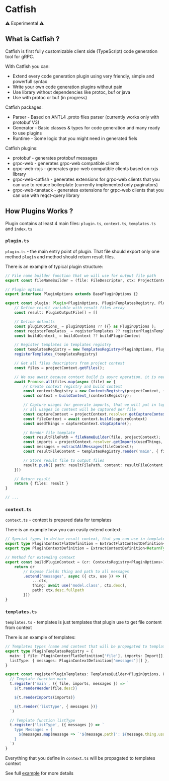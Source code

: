 # Catfish

️:warning: Experimental ️:warning:

## What is Catfish ?

Catfish is first fully customizable client side (TypeScript) code generation tool for gRPC.

With Catfish you can:
- Extend every code generation plugin using very friendly, simple and powerfull syntax
- Write your own code generation plugins without pain
- Use library without dependencies like protoc, buf or java
- Use with protoc or buf (in progress)

Catfish packages:
- Parser - Based on ANTL4 .proto files parser (currently works only with protobuf V3)
- Generator - Basic classes & types for code generation and many ready to use plugins
- Runtime - Some logic that you might need in generated fiels

Catfish plugins:
- protobuf - generates protobuf messages
- grpc-web - generates grpc-web compatible clients
- grpc-web-rxjs - generates grpc-web compatible clients based on rxjs library
- grpc-web-catfish - generates extensions for grpc-web clients that you can use to reduce boilerplate (currently implemented only paginators)
- grpc-web-tanstack - generates extensions for grpc-web clients that you can use with reqct-query library

## How Plugins Works ?
Plugin contains at least 4 main files: `plugin.ts`, `context.ts`, `templates.ts` and `index.ts`


### `plugin.ts`
`plugin.ts` - the main entry point of plugin. That file should export only one method `plugin` and method should return result files.

There is an example of typical plugin structure:

```typescript
// File name builder function that we will use for output file path
export const fileNameBuilder = (file: FileDescriptor, ctx: ProjectContext) => replaceProtoSuffix(ctx.getProtoFilePath(file), 'list.ts');

// Plugin options
export interface PluginOptions extends BasePluginOptions {}

export const plugin: Plugin<PluginOptions, PluginTemplatesRegistry, PluginContextDefinition> = async (projectContext, projectOptions, pluginOptions, registerTemplates, buildContext) => {
    // Define result variable with result files array
    const result: PluginOutputFile[] = []

    // Define defaults
    const pluginOptions_ = pluginOptions ?? ({} as PluginOptions );
    const registerTemplates_ = registerTemplates ?? registerPluginTemplates
    const buildContext_ = buildContext ?? buildPluginContext

    // Register templates in templates registry
    const templatesRegistry = new TemplatesRegistry<PluginOptions, PluginTemplatesRegistry>(projectContext, pluginOptions_)
    registerTemplates_(templatesRegistry)

    // Get all files descriptors from project context
    const files = projectContext.getFiles();

    // We use await because context build is async operation, it is needed for type resolution
    await Promise.all(files.map(async (file) => {
        // Create context registry and build context
        const contextsRegistry = new ContextsRegistry(projectContext, file, fileNameBuilder(file, projectContext), pluginOptions_)
        const context = buildContext_(contextsRegistry);

        // Capture usages for generate imports, that we will put in top of the file,
        // all usages in context will be captured per file
        const captureContext = projectContext.resolver.getCaptureContext()
        const fileContext = await context.build(captureContext)
        const usedThings = captureContext.stopCapture();

        // Render file template
        const resultFilePath = fileNameBuilder(file, projectContext);
        const imports = projectContext.resolver.getImports(usedThings, file, resultFilePath)
        const messages = extractAllMessages(fileContext);
        const resultFileContent = templatesRegistry.render('main', { file: fileContext, imports, messages });

        // Store result file to output files
        result.push({ path: resultFilePath, content: resultFileContent });
    }))

    // Return result
    return { files: result }
}

// ...
```

### `context.ts`
`context.ts` - context is prepared data for templates

There is an example how you can easily extend context:

```typescript
// Special types to define result context, that you can use in templates
export type PluginContextFlatDefinition = ExtractFlatContextDefinition<ReturnType<typeof buildPluginContext>>;
export type PluginContextDefinition = ExtractContextDefinition<ReturnType<typeof buildPluginContext>>;

// Method for extending context
export const buildPluginContext = (cr: ContextsRegistry<PluginOptions>) => {
    return cr
        // Expose fields thing and path to all messages
        .extend('messages', async ({ ctx, use }) => ({
            ...ctx,
            thing: await use('model.class', ctx.desc),
            path: ctx.desc.fullpath
        }))
}

```

### `templates.ts`
`templates.ts` - templates is just templates that plugin use to get file content from context

There is an example of templates:

```typescript
// Templates types (name and context that will be propogated to template function)
export type PluginTemplatesRegistry = {
  main: { file: PluginContextFlatDefinition['file'], imports: Import[], messages: PluginContextDefinition['messages'][] },
  listType: { messages: PluginContextDefinition['messages'][] },
}

export const registerPluginTemplates: TemplatesBuilder<PluginOptions, PluginTemplatesRegistry> = (t) => {
  // Template function main
  t.register('main', ({ file, imports, messages }) => `
    ${t.renderHeader(file.desc)}

    ${t.renderImports(imports)}

    ${t.render('listType', { messages })} 
  `)

  // Template function listType
  t.register('listType', ({ messages }) => `
    type Messages = {
      ${messages.map(message => `'${message.path}': ${message.thing.usagename}`)}
    }
  `)
}
```

Everything that you define in `context.ts` will be propagated to templates context

See full [example](https://github.com/iamguid/catfish/tree/main/lib/generator/examples/messages-list) for more details